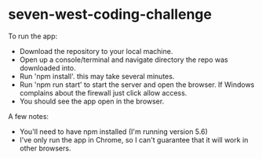 # seven-west-coding-challenge

To run the app:
- Download the repository to your local machine.
- Open up a console/terminal and navigate directory the repo was downloaded into.
- Run 'npm install'. this may take several minutes.
- Run 'npm run start' to start the server and open the browser. If Windows complains about the firewall just click allow access.
- You should see the app open in the browser.

A few notes:
- You'll need to have npm installed (I'm running version 5.6)
- I've only run the app in Chrome, so I can't guarantee that it will work in other browsers.

